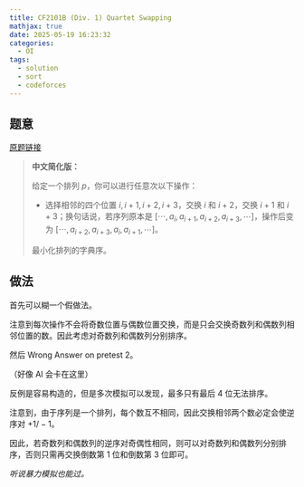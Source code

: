 ```yaml
---
title: CF2101B (Div. 1) Quartet Swapping
mathjax: true
date: 2025-05-19 16:23:32
categories:
  - OI
tags:
  - solution
  - sort
  - codeforces
---
```


## 题意

[原题链接](https://codeforces.com/contest/2101/problem/B)

> **中文简化版：**
>
> 给定一个排列 $p$，你可以进行任意次以下操作：
>
> + 选择相邻的四个位置 $i,i+1,i+2,i+3$，交换 $i$ 和 $i+2$，交换 $i+1$ 和 $i+3$；换句话说，若序列原本是 $[\cdots,a_i,a_{i+1},a_{i+2},a_{i+3},\cdots]$，操作后变为 $[\cdots,a_{i+2},a_{i+3},a_{i},a_{i+1},\cdots]$。
>
> 最小化排列的字典序。

## 做法

首先可以糊一个假做法。

注意到每次操作不会将奇数位置与偶数位置交换，而是只会交换奇数列和偶数列相邻位置的数。因此考虑对奇数列和偶数列分别排序。

然后 Wrong Answer on pretest 2。

（好像 AI 会卡在这里）

反例是容易构造的，但是多次模拟可以发现，最多只有最后 $4$ 位无法排序。

注意到，由于序列是一个排列，每个数互不相同，因此交换相邻两个数必定会使逆序对 $+1/-1$。

因此，若奇数列和偶数列的逆序对奇偶性相同，则可以对奇数列和偶数列分别排序，否则只需再交换倒数第 $1$ 位和倒数第 $3$ 位即可。

*听说暴力模拟也能过。*
